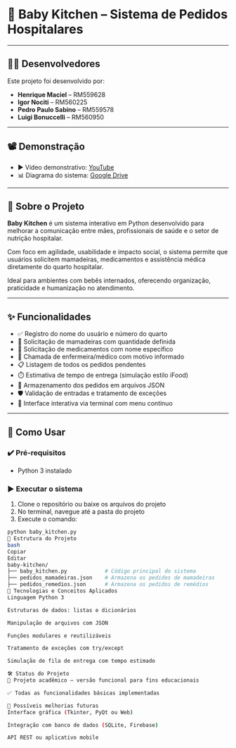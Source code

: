 # 👶 Baby Kitchen – Sistema de Pedidos Hospitalares

---

## 🧑‍💻 Desenvolvedores

Este projeto foi desenvolvido por:

- **Henrique Maciel** – RM559628  
- **Igor Nociti** – RM560225  
- **Pedro Paulo Sabino** – RM559578  
- **Luigi Bonuccelli** – RM560950  

---

## 📽️ Demonstração

- ▶️ Vídeo demonstrativo: [YouTube](https://youtu.be/b01IH-7G7FQ?si=AGrvODmWs544zogq)  
- 📊 Diagrama do sistema: [Google Drive](https://drive.google.com/file/d/1BVi9gkzulXq5U188Dh8QXu8hKE2w55wY/view?usp=sharing)  

---

## 🍼 Sobre o Projeto

**Baby Kitchen** é um sistema interativo em Python desenvolvido para melhorar a comunicação entre mães, profissionais de saúde e o setor de nutrição hospitalar.

Com foco em agilidade, usabilidade e impacto social, o sistema permite que usuários solicitem mamadeiras, medicamentos e assistência médica diretamente do quarto hospitalar.

Ideal para ambientes com bebês internados, oferecendo organização, praticidade e humanização no atendimento.

---

## ✨ Funcionalidades

- ✅ Registro do nome do usuário e número do quarto  
- 🍼 Solicitação de mamadeiras com quantidade definida  
- 💊 Solicitação de medicamentos com nome específico  
- 🚨 Chamada de enfermeira/médico com motivo informado  
- 📋 Listagem de todos os pedidos pendentes  
- ⏱️ Estimativa de tempo de entrega (simulação estilo iFood)  
- 💾 Armazenamento dos pedidos em arquivos JSON  
- 🛡️ Validação de entradas e tratamento de exceções  
- 🔁 Interface interativa via terminal com menu contínuo  

---

## 🚀 Como Usar

### ✔️ Pré-requisitos

- Python 3 instalado  

### ▶️ Executar o sistema

1. Clone o repositório ou baixe os arquivos do projeto  
2. No terminal, navegue até a pasta do projeto  
3. Execute o comando:

```bash
python baby_kitchen.py
📁 Estrutura do Projeto
bash
Copiar
Editar
baby-kitchen/
├── baby_kitchen.py            # Código principal do sistema
├── pedidos_mamadeiras.json    # Armazena os pedidos de mamadeiras
├── pedidos_remedios.json      # Armazena os pedidos de remédios
🧠 Tecnologias e Conceitos Aplicados
Linguagem Python 3

Estruturas de dados: listas e dicionários

Manipulação de arquivos com JSON

Funções modulares e reutilizáveis

Tratamento de exceções com try/except

Simulação de fila de entrega com tempo estimado

🛠️ Status do Projeto
🚧 Projeto acadêmico – versão funcional para fins educacionais

✅ Todas as funcionalidades básicas implementadas

🔮 Possíveis melhorias futuras
Interface gráfica (Tkinter, PyQt ou Web)

Integração com banco de dados (SQLite, Firebase)

API REST ou aplicativo mobile
